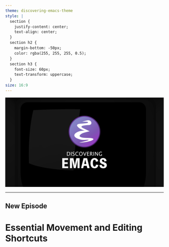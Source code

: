 ```yaml
---
theme: discovering-emacs-theme
style: |
  section {
    justify-content: center;
    text-align: center;
  }
  section h2 {
    margin-bottom: -50px;
    color: rgba(255, 255, 255, 0.5);
  }
  section h3 {
    font-size: 60px;
    text-transform: uppercase;
  }
size: 16:9
---
```


![bg contain](./images/intro-cover.png)

---

## New Episode
# Essential Movement and Editing Shortcuts
